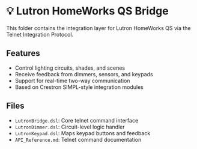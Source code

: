 # 💡 Lutron HomeWorks QS Bridge

This folder contains the integration layer for Lutron HomeWorks QS via the Telnet Integration Protocol.

## Features

- Control lighting circuits, shades, and scenes
- Receive feedback from dimmers, sensors, and keypads
- Support for real-time two-way communication
- Based on Crestron SIMPL-style integration modules

## Files

- `LutronBridge.dsl`: Core telnet command interface
- `LutronDimmer.dsl`: Circuit-level logic handler
- `LutronKeypad.dsl`: Maps keypad buttons and feedback
- `API_Reference.md`: Telnet command documentation
